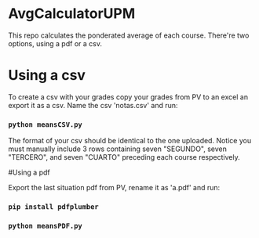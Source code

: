 # AvgCalculatorUPM

This repo calculates the ponderated average of each course. There're two options, using a pdf or a csv.

# Using a csv
 
To create a csv with your grades copy your grades from PV to an excel an export it as a csv. Name the csv 'notas.csv' and run:

### `python meansCSV.py`

The format of your csv should be identical to the one uploaded. Notice you must manually include 3 rows containing seven "SEGUNDO", seven "TERCERO", and seven "CUARTO" preceding each course respectively.


#Using a pdf

Export the last situation pdf from PV, rename it as 'a.pdf' and run:

### `pip install pdfplumber`
### `python meansPDF.py` 
